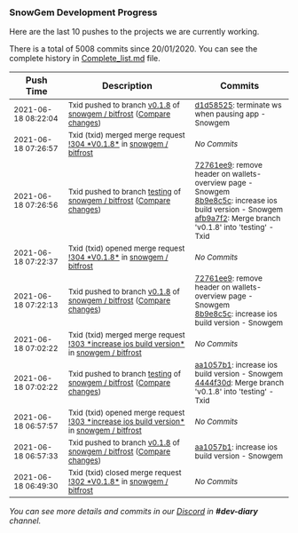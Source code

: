 
### SnowGem Development Progress

Here are the last 10 pushes to the projects we are currently working.

There is a total of 5008 commits since 20/01/2020. You can see the complete history in
 [Complete_list.md](Complete_list.md) file.

| Push Time | Description | Commits |
| --- | --- | --- |
| <sub>2021-06-18 08:22:04</sub> | <sub>Txid pushed to branch [v0\.1\.8](https://gitlab.com/snowgem/bitfrost/commits/v0.1.8) of [snowgem / bitfrost](https://gitlab.com/snowgem/bitfrost) ([Compare changes](https://gitlab.com/snowgem/bitfrost/compare/8b9e8c5c07fe56c1f479cf97247170a0c3719111...d1d58525a6c39ee0ea8a93e0aac0a313807b862f))</sub> | <sub>[d1d58525](https://gitlab.com/snowgem/bitfrost/-/commit/d1d58525a6c39ee0ea8a93e0aac0a313807b862f): terminate ws when pausing app - Snowgem</sub> |
| <sub>2021-06-18 07:26:57</sub> | <sub>Txid (txid) merged merge request [\!304 \*V0\.1\.8\*](https://gitlab.com/snowgem/bitfrost/-/merge_requests/304) in [snowgem / bitfrost](https://gitlab.com/snowgem/bitfrost)</sub> | <sub>_No Commits_</sub> |
| <sub>2021-06-18 07:26:56</sub> | <sub>Txid pushed to branch [testing](https://gitlab.com/snowgem/bitfrost/commits/testing) of [snowgem / bitfrost](https://gitlab.com/snowgem/bitfrost) ([Compare changes](https://gitlab.com/snowgem/bitfrost/compare/4444f30d15d21ea612ce44b9aaa8cb75e869a70c...afb9a7f2b6a932dae0520bc2f9b28b0f12f3c6a5))</sub> | <sub>[72761ee9](https://gitlab.com/snowgem/bitfrost/-/commit/72761ee998a6ee0393868cb86a2dd172a6129814): remove header on wallets-overview page - Snowgem<br>[8b9e8c5c](https://gitlab.com/snowgem/bitfrost/-/commit/8b9e8c5c07fe56c1f479cf97247170a0c3719111): increase ios build version - Snowgem<br>[afb9a7f2](https://gitlab.com/snowgem/bitfrost/-/commit/afb9a7f2b6a932dae0520bc2f9b28b0f12f3c6a5): Merge branch 'v0.1.8' into 'testing' - Txid</sub> |
| <sub>2021-06-18 07:22:37</sub> | <sub>Txid (txid) opened merge request [\!304 \*V0\.1\.8\*](https://gitlab.com/snowgem/bitfrost/-/merge_requests/304) in [snowgem / bitfrost](https://gitlab.com/snowgem/bitfrost)</sub> | <sub>_No Commits_</sub> |
| <sub>2021-06-18 07:22:13</sub> | <sub>Txid pushed to branch [v0\.1\.8](https://gitlab.com/snowgem/bitfrost/commits/v0.1.8) of [snowgem / bitfrost](https://gitlab.com/snowgem/bitfrost) ([Compare changes](https://gitlab.com/snowgem/bitfrost/compare/aa1057b1ff4cb690d0bd2b1d7c831133f2875f4e...8b9e8c5c07fe56c1f479cf97247170a0c3719111))</sub> | <sub>[72761ee9](https://gitlab.com/snowgem/bitfrost/-/commit/72761ee998a6ee0393868cb86a2dd172a6129814): remove header on wallets-overview page - Snowgem<br>[8b9e8c5c](https://gitlab.com/snowgem/bitfrost/-/commit/8b9e8c5c07fe56c1f479cf97247170a0c3719111): increase ios build version - Snowgem</sub> |
| <sub>2021-06-18 07:02:22</sub> | <sub>Txid (txid) merged merge request [\!303 \*increase ios build version\*](https://gitlab.com/snowgem/bitfrost/-/merge_requests/303) in [snowgem / bitfrost](https://gitlab.com/snowgem/bitfrost)</sub> | <sub>_No Commits_</sub> |
| <sub>2021-06-18 07:02:22</sub> | <sub>Txid pushed to branch [testing](https://gitlab.com/snowgem/bitfrost/commits/testing) of [snowgem / bitfrost](https://gitlab.com/snowgem/bitfrost) ([Compare changes](https://gitlab.com/snowgem/bitfrost/compare/363db57d90f46db0b49cce015088e97b169e51e5...4444f30d15d21ea612ce44b9aaa8cb75e869a70c))</sub> | <sub>[aa1057b1](https://gitlab.com/snowgem/bitfrost/-/commit/aa1057b1ff4cb690d0bd2b1d7c831133f2875f4e): increase ios build version - Snowgem<br>[4444f30d](https://gitlab.com/snowgem/bitfrost/-/commit/4444f30d15d21ea612ce44b9aaa8cb75e869a70c): Merge branch 'v0.1.8' into 'testing' - Txid</sub> |
| <sub>2021-06-18 06:57:57</sub> | <sub>Txid (txid) opened merge request [\!303 \*increase ios build version\*](https://gitlab.com/snowgem/bitfrost/-/merge_requests/303) in [snowgem / bitfrost](https://gitlab.com/snowgem/bitfrost)</sub> | <sub>_No Commits_</sub> |
| <sub>2021-06-18 06:57:33</sub> | <sub>Txid pushed to branch [v0\.1\.8](https://gitlab.com/snowgem/bitfrost/commits/v0.1.8) of [snowgem / bitfrost](https://gitlab.com/snowgem/bitfrost) ([Compare changes](https://gitlab.com/snowgem/bitfrost/compare/c60471f9a23f8da29c38bdaa457551cefc153686...aa1057b1ff4cb690d0bd2b1d7c831133f2875f4e))</sub> | <sub>[aa1057b1](https://gitlab.com/snowgem/bitfrost/-/commit/aa1057b1ff4cb690d0bd2b1d7c831133f2875f4e): increase ios build version - Snowgem</sub> |
| <sub>2021-06-18 06:49:30</sub> | <sub>Txid (txid) closed merge request [\!302 \*V0\.1\.8\*](https://gitlab.com/snowgem/bitfrost/-/merge_requests/302) in [snowgem / bitfrost](https://gitlab.com/snowgem/bitfrost)</sub> | <sub>_No Commits_</sub> |

_You can see more details and commits in our [Discord](https://discord.gg/zumGnbg) in **#dev-diary** channel._
